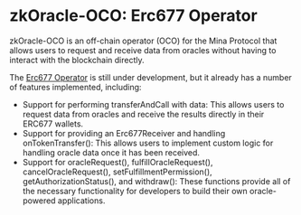 #  zkOracle-OCO: Erc677 Operator

zkOracle-OCO is an off-chain operator (OCO) for the Mina Protocol that allows users to request and receive data from oracles without having to interact with the blockchain directly.

The [Erc677 Operator](oracles/erc677-operator) is still under development, but it already has a number of features implemented, including:

* Support for performing transferAndCall with data: This allows users to request data from oracles and receive the results directly in their ERC677 wallets.
* Support for providing an Erc677Receiver and handling onTokenTransfer(): This allows users to implement custom logic for handling oracle data once it has been received.
* Support for oracleRequest(), fulfillOracleRequest(), cancelOracleRequest(), setFulfillmentPermission(), getAuthorizationStatus(), and withdraw(): These functions provide all of the necessary functionality for developers to build their own oracle-powered applications.
